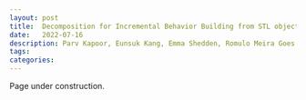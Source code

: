 ```yaml
---
layout: post
title:  Decomposition for Incremental Behavior Building from STL objectives
date:   2022-07-16 
description: Parv Kapoor, Eunsuk Kang, Emma Shedden, Romulo Meira Goes
tags: 
categories: 
---
```

Page under construction. 